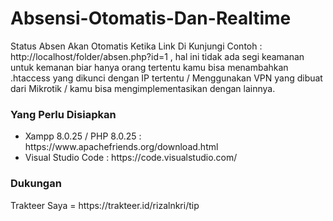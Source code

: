 # Absensi-Otomatis-Dan-Realtime
Status Absen Akan Otomatis Ketika Link Di Kunjungi Contoh : http://localhost/folder/absen.php?id=1 , hal ini tidak ada segi keamanan <br>
untuk kemanan biar hanya orang tertentu kamu bisa menambahkan .htaccess yang dikunci dengan IP tertentu / Menggunakan VPN yang dibuat dari Mikrotik / kamu bisa mengimplementasikan dengan lainnya.
<h3>Yang Perlu Disiapkan</h3>
<ul>
<li>Xampp 8.0.25 / PHP 8.0.25 : https://www.apachefriends.org/download.html</li>
<li>Visual Studio Code : https://code.visualstudio.com/</li>
</ul>

<h3>Dukungan</h3>
Trakteer Saya = https://trakteer.id/rizalnkri/tip
